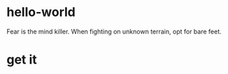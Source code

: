 # hello-world
Fear is the mind killer. When fighting on unknown terrain, opt for bare feet. 

# get it